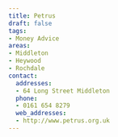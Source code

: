 ```yaml
---
title: Petrus
draft: false
tags:
- Money Advice
areas:
- Middleton
- Heywood
- Rochdale
contact:
  addresses:
  - 64 Long Street Middleton
  phone:
  - 0161 654 8279
  web_addresses:
  - http://www.petrus.org.uk
---
```


